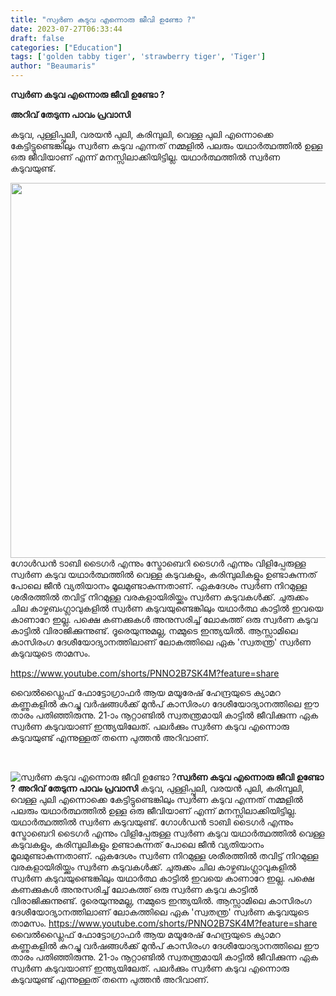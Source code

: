 ```yaml
---
title: "സ്വർണ കടുവ എന്നൊരു ജീവി ഉണ്ടോ ?"
date: 2023-07-27T06:33:44
draft: false
categories: ["Education"]
tags: ['golden tabby tiger', 'strawberry tiger', 'Tiger']
author: "Beaumaris"
---
```


<strong>സ്വർണ കടുവ എന്നൊരു ജീവി ഉണ്ടോ ?</strong>

<strong>അറിവ് തേടുന്ന പാവം പ്രവാസി</strong>

കടുവ, പുള്ളിപ്പുലി, വരയൻ പുലി, കരിമ്പുലി, വെള്ള പുലി എന്നൊക്കെ കേട്ടിട്ടുണ്ടെങ്കിലും സ്വർണ കടുവ എന്നത് നമ്മളിൽ പലരും യഥാർത്ഥത്തിൽ ഉള്ള ഒരു ജീവിയാണ് എന്ന് മനസ്സിലാക്കിയിട്ടില്ല. യഥാർത്ഥത്തിൽ സ്വർണ കടുവയുണ്ട്.

<a href="https://cdn.boolokam.com/articles/2023/07/vc.jpg"><img class="size-full wp-image-404776 aligncenter" src="https://cdn.boolokam.com/articles/2023/07/vc.jpg" alt="" width="900" height="600" /></a>ഗോൾഡൻ ടാബി ടൈഗർ എന്നും സ്ട്രോബെറി ടൈഗർ എന്നും വിളിപ്പേരുള്ള സ്വർണ കടുവ യഥാർത്ഥത്തിൽ വെള്ള കടുവകളും, കരിമ്പുലികളും ഉണ്ടാകുന്നത് പോലെ ജീൻ വ്യതിയാനം മൂലമുണ്ടാകുന്നതാണ്. ഏകദേശം സ്വർണ നിറമുള്ള ശരീരത്തിൽ തവിട്ട് നിറമുള്ള വരകളായിരിയ്ക്കും സ്വർണ കടുവകൾക്ക്. ചുരുക്കം ചില കാഴ്ചബംഗ്ലാവുകളിൽ സ്വർണ കടുവയുണ്ടെങ്കിലും യഥാർത്ഥ കാട്ടിൽ ഇവയെ കാണാറേ ഇല്ല. പക്ഷെ കണക്കുകൾ അനുസരിച്ച് ലോകത്ത് ഒരു സ്വർണ കടുവ കാട്ടിൽ വിരാജിക്കുന്നുണ്ട്. ദൂരെയുന്നുമല്ല, നമ്മുടെ ഇന്ത്യയിൽ. ആസ്സാമിലെ കാസിരംഗ ദേശീയോദ്യാനത്തിലാണ് ലോകത്തിലെ ഏക 'സ്വതന്ത്ര' സ്വർണ കടുവയുടെ താമസം.

https://www.youtube.com/shorts/PNNO2B7SK4M?feature=share

വൈൽഡ്ലൈഫ് ഫോട്ടോഗ്രാഫർ ആയ മയൂരേഷ് ഹേന്ദ്രയുടെ ക്യാമറ കണ്ണുകളിൽ കുറച്ചു വർഷങ്ങൾക്ക് മുൻപ് കാസിരംഗ ദേശീയോദ്യാനത്തിലെ ഈ താരം പതിഞ്ഞിരുന്നു. 21-ാം നൂറ്റാണ്ടിൽ സ്വതന്ത്രമായി കാട്ടിൽ ജീവിക്കുന്ന ഏക സ്വർണ കടുവയാണ് ഇന്ത്യയിലേത്. പലർക്കും സ്വർണ കടുവ എന്നൊരു കടുവയുണ്ട് എന്നുള്ളത് തന്നെ പുത്തൻ അറിവാണ്.

&nbsp;


![സ്വർണ കടുവ എന്നൊരു ജീവി ഉണ്ടോ ?](https://cdn.boolokam.com/articles/2023/07/vc.jpg)**സ്വർണ കടുവ എന്നൊരു ജീവി ഉണ്ടോ ?** **അറിവ് തേടുന്ന പാവം പ്രവാസി** കടുവ, പുള്ളിപ്പുലി, വരയൻ പുലി, കരിമ്പുലി, വെള്ള പുലി എന്നൊക്കെ കേട്ടിട്ടുണ്ടെങ്കിലും സ്വർണ കടുവ എന്നത് നമ്മളിൽ പലരും യഥാർത്ഥത്തിൽ ഉള്ള ഒരു ജീവിയാണ് എന്ന് മനസ്സിലാക്കിയിട്ടില്ല. യഥാർത്ഥത്തിൽ സ്വർണ കടുവയുണ്ട്. [](https://cdn.boolokam.com/articles/2023/07/vc.jpg)ഗോൾഡൻ ടാബി ടൈഗർ എന്നും സ്ട്രോബെറി ടൈഗർ എന്നും വിളിപ്പേരുള്ള സ്വർണ കടുവ യഥാർത്ഥത്തിൽ വെള്ള കടുവകളും, കരിമ്പുലികളും ഉണ്ടാകുന്നത് പോലെ ജീൻ വ്യതിയാനം മൂലമുണ്ടാകുന്നതാണ്. ഏകദേശം സ്വർണ നിറമുള്ള ശരീരത്തിൽ തവിട്ട് നിറമുള്ള വരകളായിരിയ്ക്കും സ്വർണ കടുവകൾക്ക്. ചുരുക്കം ചില കാഴ്ചബംഗ്ലാവുകളിൽ സ്വർണ കടുവയുണ്ടെങ്കിലും യഥാർത്ഥ കാട്ടിൽ ഇവയെ കാണാറേ ഇല്ല. പക്ഷെ കണക്കുകൾ അനുസരിച്ച് ലോകത്ത് ഒരു സ്വർണ കടുവ കാട്ടിൽ വിരാജിക്കുന്നുണ്ട്. ദൂരെയുന്നുമല്ല, നമ്മുടെ ഇന്ത്യയിൽ. ആസ്സാമിലെ കാസിരംഗ ദേശീയോദ്യാനത്തിലാണ് ലോകത്തിലെ ഏക 'സ്വതന്ത്ര' സ്വർണ കടുവയുടെ താമസം. https://www.youtube.com/shorts/PNNO2B7SK4M?feature=share വൈൽഡ്ലൈഫ് ഫോട്ടോഗ്രാഫർ ആയ മയൂരേഷ് ഹേന്ദ്രയുടെ ക്യാമറ കണ്ണുകളിൽ കുറച്ചു വർഷങ്ങൾക്ക് മുൻപ് കാസിരംഗ ദേശീയോദ്യാനത്തിലെ ഈ താരം പതിഞ്ഞിരുന്നു. 21-ാം നൂറ്റാണ്ടിൽ സ്വതന്ത്രമായി കാട്ടിൽ ജീവിക്കുന്ന ഏക സ്വർണ കടുവയാണ് ഇന്ത്യയിലേത്. പലർക്കും സ്വർണ കടുവ എന്നൊരു കടുവയുണ്ട് എന്നുള്ളത് തന്നെ പുത്തൻ അറിവാണ്. 
